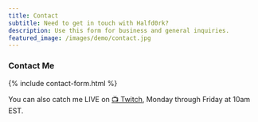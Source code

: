 ```yaml
---
title: Contact
subtitle: Need to get in touch with Halfd0rk?
description: Use this form for business and general inquiries.
featured_image: /images/demo/contact.jpg
---
```


### Contact Me

{% include contact-form.html %}

 You can also catch me LIVE on <a href="https://www.twitch.tv/halfd0rk" class="button button--twitch">📺 Twitch</a>, Monday through Friday at 10am EST. 